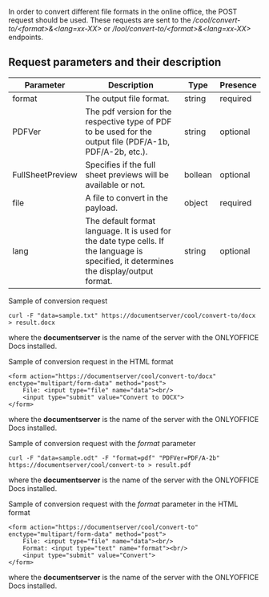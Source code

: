 In order to convert different file formats in the online office, the POST request should be used. These requests are sent to the */cool/convert-to/\<format>&\<lang=xx-XX>* or */lool/convert-to/\<format>&\<lang=xx-XX>* endpoints.

## Request parameters and their description

| Parameter        | Description                                                                                                                             | Type    | Presence |
| ---------------- | --------------------------------------------------------------------------------------------------------------------------------------- | ------- | -------- |
| format           | The output file format.                                                                                                                 | string  | required |
| PDFVer           | The pdf version for the respective type of PDF to be used for the output file (PDF/A-1b, PDF/A-2b, etc.).                               | string  | optional |
| FullSheetPreview | Specifies if the full sheet previews will be available or not.                                                                          | bollean | optional |
| file             | A file to convert in the payload.                                                                                                       | object  | required |
| lang             | The default format language. It is used for the date type cells. If the language is specified, it determines the display/output format. | string  | optional |

Sample of conversion request

```
curl -F "data=sample.txt" https://documentserver/cool/convert-to/docx > result.docx
```

where the **documentserver** is the name of the server with the ONLYOFFICE Docs installed.

Sample of conversion request in the HTML format

```
<form action="https://documentserver/cool/convert-to/docx" enctype="multipart/form-data" method="post">
    File: <input type="file" name="data"><br/>
    <input type="submit" value="Convert to DOCX">
</form>
```

where the **documentserver** is the name of the server with the ONLYOFFICE Docs installed.

Sample of conversion request with the *format* parameter

```
curl -F "data=sample.odt" -F "format=pdf" "PDFVer=PDF/A-2b" https://documentserver/cool/convert-to > result.pdf
```

where the **documentserver** is the name of the server with the ONLYOFFICE Docs installed.

Sample of conversion request with the *format* parameter in the HTML format

```
<form action="https://documentserver/cool/convert-to" enctype="multipart/form-data" method="post">
    File: <input type="file" name="data"><br/>
    Format: <input type="text" name="format"><br/>
    <input type="submit" value="Convert">
</form>
```

where the **documentserver** is the name of the server with the ONLYOFFICE Docs installed.
